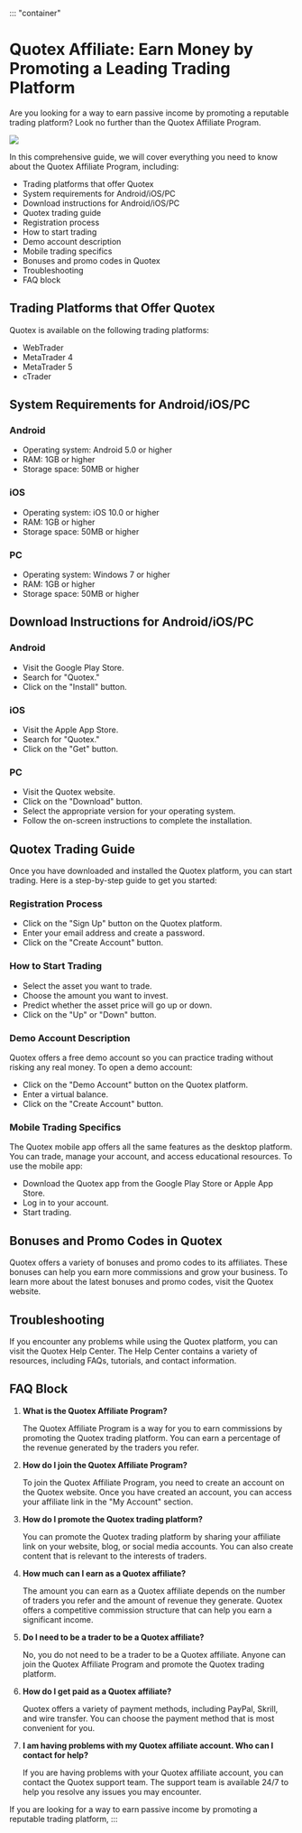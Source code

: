 ::: \"container\"
# Quotex Affiliate: Earn Money by Promoting a Leading Trading Platform

Are you looking for a way to earn passive income by promoting a
reputable trading platform? Look no further than the Quotex Affiliate
Program.

[![](https://static.quotex.io/files/4_en/300_250.jpg)](https://traff.sbs/brokerqxlid)

In this comprehensive guide, we will cover everything you need to know
about the Quotex Affiliate Program, including:

-   Trading platforms that offer Quotex
-   System requirements for Android/iOS/PC
-   Download instructions for Android/iOS/PC
-   Quotex trading guide
-   Registration process
-   How to start trading
-   Demo account description
-   Mobile trading specifics
-   Bonuses and promo codes in Quotex
-   Troubleshooting
-   FAQ block

## Trading Platforms that Offer Quotex

Quotex is available on the following trading platforms:

-   WebTrader
-   MetaTrader 4
-   MetaTrader 5
-   cTrader

## System Requirements for Android/iOS/PC

### Android

-   Operating system: Android 5.0 or higher
-   RAM: 1GB or higher
-   Storage space: 50MB or higher

### iOS

-   Operating system: iOS 10.0 or higher
-   RAM: 1GB or higher
-   Storage space: 50MB or higher

### PC

-   Operating system: Windows 7 or higher
-   RAM: 1GB or higher
-   Storage space: 50MB or higher

## Download Instructions for Android/iOS/PC

### Android

-   Visit the Google Play Store.
-   Search for "Quotex."
-   Click on the "Install" button.

### iOS

-   Visit the Apple App Store.
-   Search for "Quotex."
-   Click on the "Get" button.

### PC

-   Visit the Quotex website.
-   Click on the "Download" button.
-   Select the appropriate version for your operating system.
-   Follow the on-screen instructions to complete the installation.

## Quotex Trading Guide

Once you have downloaded and installed the Quotex platform, you can
start trading. Here is a step-by-step guide to get you started:

### Registration Process

-   Click on the "Sign Up" button on the Quotex platform.
-   Enter your email address and create a password.
-   Click on the "Create Account" button.

### How to Start Trading

-   Select the asset you want to trade.
-   Choose the amount you want to invest.
-   Predict whether the asset price will go up or down.
-   Click on the "Up" or "Down" button.

### Demo Account Description

Quotex offers a free demo account so you can practice trading without
risking any real money. To open a demo account:

-   Click on the "Demo Account" button on the Quotex platform.
-   Enter a virtual balance.
-   Click on the "Create Account" button.

### Mobile Trading Specifics

The Quotex mobile app offers all the same features as the desktop
platform. You can trade, manage your account, and access educational
resources. To use the mobile app:

-   Download the Quotex app from the Google Play Store or Apple App
    Store.
-   Log in to your account.
-   Start trading.

## Bonuses and Promo Codes in Quotex

Quotex offers a variety of bonuses and promo codes to its affiliates.
These bonuses can help you earn more commissions and grow your business.
To learn more about the latest bonuses and promo codes, visit the Quotex
website.

## Troubleshooting

If you encounter any problems while using the Quotex platform, you can
visit the Quotex Help Center. The Help Center contains a variety of
resources, including FAQs, tutorials, and contact information.

## FAQ Block

1.  **What is the Quotex Affiliate Program?**

    The Quotex Affiliate Program is a way for you to earn commissions by
    promoting the Quotex trading platform. You can earn a percentage of
    the revenue generated by the traders you refer.

2.  **How do I join the Quotex Affiliate Program?**

    To join the Quotex Affiliate Program, you need to create an account
    on the Quotex website. Once you have created an account, you can
    access your affiliate link in the "My Account" section.

3.  **How do I promote the Quotex trading platform?**

    You can promote the Quotex trading platform by sharing your
    affiliate link on your website, blog, or social media accounts. You
    can also create content that is relevant to the interests of
    traders.

4.  **How much can I earn as a Quotex affiliate?**

    The amount you can earn as a Quotex affiliate depends on the number
    of traders you refer and the amount of revenue they generate. Quotex
    offers a competitive commission structure that can help you earn a
    significant income.

5.  **Do I need to be a trader to be a Quotex affiliate?**

    No, you do not need to be a trader to be a Quotex affiliate. Anyone
    can join the Quotex Affiliate Program and promote the Quotex trading
    platform.

6.  **How do I get paid as a Quotex affiliate?**

    Quotex offers a variety of payment methods, including PayPal,
    Skrill, and wire transfer. You can choose the payment method that is
    most convenient for you.

7.  **I am having problems with my Quotex affiliate account. Who can I
    contact for help?**

    If you are having problems with your Quotex affiliate account, you
    can contact the Quotex support team. The support team is available
    24/7 to help you resolve any issues you may encounter.

If you are looking for a way to earn passive income by promoting a
reputable trading platform,
:::

